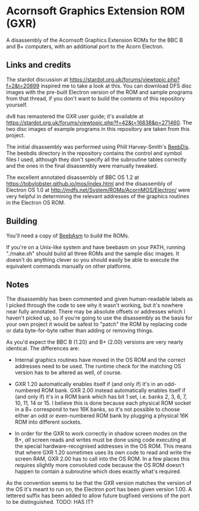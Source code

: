 # Acornsoft Graphics Extension ROM (GXR)

A disassembly of the Acornsoft Graphics Extension ROMs for the BBC B and B+ computers, with an additional port to the Acorn Electron.

## Links and credits

The stardot discussion at https://stardot.org.uk/forums/viewtopic.php?f=2&t=20899 inspired me to take a look at this. You can download DFS disc images with the pre-built Electron version of the ROM and sample programs from that thread, if you don't want to build the contents of this repository yourself.

dv8 has remastered the GXR user guide; it's available at https://stardot.org.uk/forums/viewtopic.php?f=42&t=16838&p=271460. The two disc images of example programs in this repository are taken from this project.

The initial disassembly was performed using Phill Harvey-Smith's [BeebDis](https://github.com/prime6809/BeebDis). The beebdis directory in the repository contains the control and symbol files I used, although they don't specify all the subroutine tables correctly and the ones in the final disassembly were manually tweaked.

The excellent annotated disassembly of BBC OS 1.2 at https://tobylobster.github.io/mos/index.html and the disassembly of Electron OS 1.0 at http://mdfs.net/System/ROMs/AcornMOS/Electron/ were very helpful in determining the relevant addresses of the graphics routines in the Electron OS ROM.

## Building

You'll need a copy of [BeebAsm](https://github.com/stardot/beebasm/) to build the ROMs.

If you're on a Unix-like system and have beebasm on your PATH, running "./make.sh" should build all three ROMs and the sample disc images. It doesn't do anything clever so you should easily be able to execute the equivalent commands manually on other platforms.

## Notes

The disassembly has been commented and given human-readable labels as I picked through the code to see why it wasn't working, but it's nowhere near fully annotated. There may be absolute offsets or addresses which I haven't picked up, so if you're going to use the disassembly as the basis for your own project it would be safest to "patch" the ROM by replacing code or data byte-for-byte rather than adding or removing things.

As you'd expect the BBC B (1.20) and B+ (2.00) versions are very nearly identical. The differences are:

* Internal graphics routines have moved in the OS ROM and the correct addresses need to be used. The runtime check for the matching OS version has to be altered as well, of course.

* GXR 1.20 automatically enables itself if (and only if) it's in an odd-numbered ROM bank. GXR 2.00 instead automatically enables itself if (and only if) it's in a ROM bank which has bit 1 set, i.e. banks 2, 3, 6, 7, 10, 11, 14 or 15. I believe this is done because each physical ROM socket in a B+ correspond to two 16K banks, so it's not possible to choose either an odd or even-numbered ROM bank by plugging a physical 16K ROM into different sockets.

* In order for the GXR to work correctly in shadow screen modes on the B+, *all* screen reads and writes must be done using code executing at the special hardware-recognised addresses in the OS ROM. This means that where GXR 1.20 sometimes uses its own code to read and write the screen RAM, GXR 2.00 has to call into the OS ROM. In a few places this requires slightly more convoluted code because the OS ROM doesn't happen to contain a subroutine which does exactly what's required.

As the convention seems to be that the GXR version matches the version of the OS it's meant to run on, the Electron port has been given version 1.00. A lettered suffix has been added to allow future bugfixed versions of the port to be distinguished. TODO: HAS IT?
